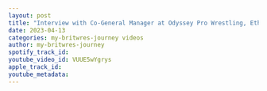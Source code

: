 ```yaml
---
layout: post
title: "Interview with Co-General Manager at Odyssey Pro Wrestling, Ethan Edwards"
date: 2023-04-13
categories: my-britwres-journey videos
author: my-britwres-journey
spotify_track_id: 
youtube_video_id: VUUE5wYgrys
apple_track_id: 
youtube_metadata: 
---
```

